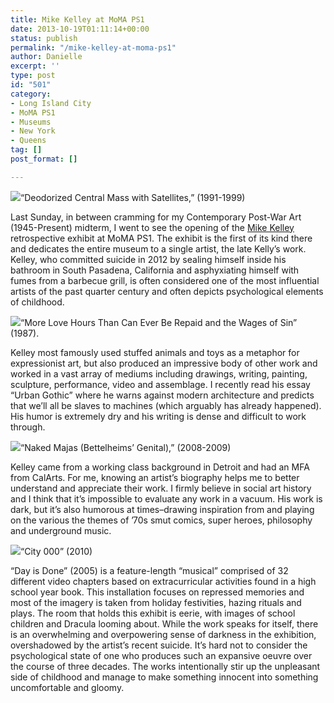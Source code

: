 ```yaml
---
title: Mike Kelley at MoMA PS1
date: 2013-10-19T01:11:14+00:00
status: publish
permalink: "/mike-kelley-at-moma-ps1"
author: Danielle
excerpt: ''
type: post
id: "501"
category:
- Long Island City
- MoMA PS1
- Museums
- New York
- Queens
tag: []
post_format: []

---
```

![](http://farm4.staticflickr.com/3756/10353540116_12dcb2b7d9_z.jpg)“Deodorized Central Mass with Satellites,” (1991-1999)

Last Sunday, in between cramming for my Contemporary Post-War Art (1945-Present) midterm, I went to see the opening of the [Mike Kelley](http://mikekelley.com/) retrospective exhibit at MoMA PS1. The exhibit is the first of its kind there and dedicates the entire museum to a single artist, the late Kelly’s work. Kelley, who committed suicide in 2012 by sealing himself inside his bathroom in South Pasadena, California and asphyxiating himself with fumes from a barbecue grill, is often considered one of the most influential artists of the past quarter century and often depicts psychological elements of childhood.

  
![](http://farm6.staticflickr.com/5532/10353538814_7ec6a213c9_z.jpg)“More Love Hours Than Can Ever Be Repaid and the Wages of Sin” (1987).

Kelley most famously used stuffed animals and toys as a metaphor for expressionist art, but also produced an impressive body of other work and worked in a vast array of mediums including drawings, writing, painting, sculpture, performance, video and assemblage. I recently read his essay “Urban Gothic” where he warns against modern architecture and predicts that we’ll all be slaves to machines (which arguably has already happened). His humor is extremely dry and his writing is dense and difficult to work through.

  
![](http://farm6.staticflickr.com/5517/10353539886_4da3e53963_z.jpg)“Naked Majas (Bettelheims’ Genital),” (2008-2009)

Kelley came from a working class background in Detroit and had an MFA from CalArts. For me, knowing an artist’s biography helps me to better understand and appreciate their work. I firmly believe in social art history and I think that it’s impossible to evaluate any work in a vacuum. His work is dark, but it’s also humorous at times–drawing inspiration from and playing on the various the themes of ’70s smut comics, super heroes, philosophy and underground music.

  
![](http://farm6.staticflickr.com/5515/10353546186_b11a394afc_z.jpg)“City 000” (2010)

“Day is Done” (2005) is a feature-length “musical” comprised of 32 different video chapters based on extracurricular activities found in a high school year book. This installation focuses on repressed memories and most of the imagery is taken from holiday festivities, hazing rituals and plays. The room that holds this exhibit is eerie, with images of school children and Dracula looming about. While the work speaks for itself, there is an overwhelming and overpowering sense of darkness in the exhibition, overshadowed by the artist’s recent suicide. It’s hard not to consider the psychological state of one who produces such an expansive oeuvre over the course of three decades. The works intentionally stir up the unpleasant side of childhood and manage to make something innocent into something uncomfortable and gloomy.